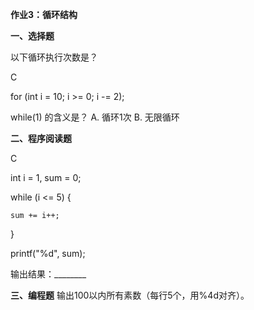 **作业3：循环结构**

**一、选择题**

以下循环执行次数是？

C

   for (int i = 10; i >= 0; i -= 2);

while(1) 的含义是？ A. 循环1次 B. 无限循环

**二、程序阅读题**

C

int i = 1, sum = 0;

while (i <= 5) {

    sum += i++;

}

printf("%d", sum);

输出结果：________

**三、编程题** 输出100以内所有素数（每行5个，用%4d对齐）。
